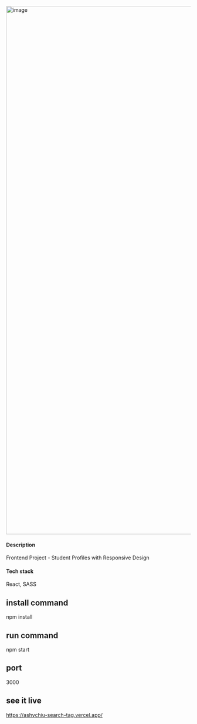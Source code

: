 <img width="1437" alt="image" src="https://user-images.githubusercontent.com/32230130/170817793-4dda815c-0f29-4b3f-b817-787419f7ed67.png">

#### Description

Frontend Project - Student Profiles with Responsive Design

#### Tech stack

React, SASS

## install command

npm install

## run command

npm start

## port

3000

## see it live

https://ashychiu-search-tag.vercel.app/
